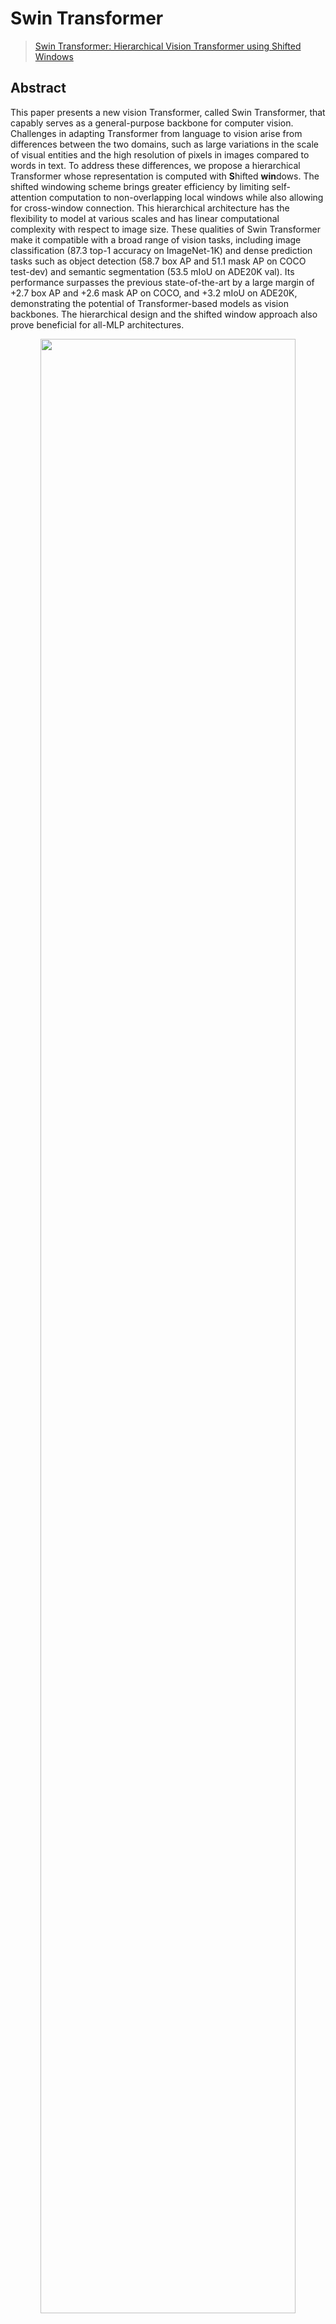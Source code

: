 # Swin Transformer

> [Swin Transformer: Hierarchical Vision Transformer using Shifted Windows](https://arxiv.org/pdf/2103.14030.pdf)
<!-- [ALGORITHM] -->

## Abstract

This paper presents a new vision Transformer, called Swin Transformer, that capably serves as a general-purpose backbone for computer vision. Challenges in adapting Transformer from language to vision arise from differences between the two domains, such as large variations in the scale of visual entities and the high resolution of pixels in images compared to words in text. To address these differences, we propose a hierarchical Transformer whose representation is computed with **S**hifted **win**dows. The shifted windowing scheme brings greater efficiency by limiting self-attention computation to non-overlapping local windows while also allowing for cross-window connection. This hierarchical architecture has the flexibility to model at various scales and has linear computational complexity with respect to image size. These qualities of Swin Transformer make it compatible with a broad range of vision tasks, including image classification (87.3 top-1 accuracy on ImageNet-1K) and dense prediction tasks such as object detection (58.7 box AP and 51.1 mask AP on COCO test-dev) and semantic segmentation (53.5 mIoU on ADE20K val). Its performance surpasses the previous state-of-the-art by a large margin of +2.7 box AP and +2.6 mask AP on COCO, and +3.2 mIoU on ADE20K, demonstrating the potential of Transformer-based models as vision backbones. The hierarchical design and the shifted window approach also prove beneficial for all-MLP architectures.

<div align=center>
<img src="https://user-images.githubusercontent.com/26739999/142576715-14668c6b-5cb8-4de8-ac51-419fae773c90.png" width="90%"/>
</div>

## Results and models

### ImageNet-21k

The pre-trained models on ImageNet-21k are used to fine-tune, and therefore don't have evaluation results.

|   Model   | resolution  | Params(M) |  Flops(G) | Download |
|:---------:|:-----------:|:---------:|:---------:|:--------:|
|  Swin-B   |   224x224   |   86.74   |   15.14   | [model](https://download.openmmlab.com/mmclassification/v0/swin-transformer/convert/swin-base_3rdparty_in21k.pth)|
|  Swin-B   |   384x384   |   86.88   |   44.49   | [model](https://download.openmmlab.com/mmclassification/v0/swin-transformer/convert/swin-base_3rdparty_in21k-384px.pth)|
|  Swin-L   |   224x224   |  195.00   |   34.04   | [model](https://download.openmmlab.com/mmclassification/v0/swin-transformer/convert/swin-large_3rdparty_in21k.pth)|
|  Swin-L   |   384x384   |  195.20   |  100.04   | [model](https://download.openmmlab.com/mmclassification/v0/swin-transformer/convert/swin-base_3rdparty_in21k-384px.pth)|

### ImageNet-1k

|   Model   |   Pretrain   | resolution  | Params(M) |  Flops(G) | Top-1 (%) | Top-5 (%) | Config | Download |
|:---------:|:------------:|:-----------:|:---------:|:---------:|:---------:|:---------:|:------:|:--------:|
|  Swin-T   | From scratch |   224x224   |   28.29   |    4.36   |   81.18   |   95.61   | [config](https://github.com/open-mmlab/mmclassification/blob/master/configs/swin_transformer/swin-tiny_16xb64_in1k.py) | [model](https://download.openmmlab.com/mmclassification/v0/swin-transformer/swin_tiny_224_b16x64_300e_imagenet_20210616_090925-66df6be6.pth)  &#124; [log](https://download.openmmlab.com/mmclassification/v0/swin-transformer/swin_tiny_224_b16x64_300e_imagenet_20210616_090925.log.json)|
|  Swin-S   | From scratch |   224x224   |   49.61   |    8.52   |   83.02   |   96.29   | [config](https://github.com/open-mmlab/mmclassification/blob/master/configs/swin_transformer/swin-small_16xb64_in1k.py) | [model](https://download.openmmlab.com/mmclassification/v0/swin-transformer/swin_small_224_b16x64_300e_imagenet_20210615_110219-7f9d988b.pth)  &#124; [log](https://download.openmmlab.com/mmclassification/v0/swin-transformer/swin_small_224_b16x64_300e_imagenet_20210615_110219.log.json)|
|  Swin-B   | From scratch |   224x224   |   87.77   |   15.14   |   83.36   |   96.44   | [config](https://github.com/open-mmlab/mmclassification/blob/master/configs/swin_transformer/swin_base_224_b16x64_300e_imagenet.py) | [model](https://download.openmmlab.com/mmclassification/v0/swin-transformer/swin_base_224_b16x64_300e_imagenet_20210616_190742-93230b0d.pth)  &#124; [log](https://download.openmmlab.com/mmclassification/v0/swin-transformer/swin_base_224_b16x64_300e_imagenet_20210616_190742.log.json)|
|  Swin-S\* | From scratch |   224x224   |   49.61   |    8.52   |   83.21   |   96.25   | [config](https://github.com/open-mmlab/mmclassification/blob/master/configs/swin_transformer/swin-small_16xb64_in1k.py) | [model](https://download.openmmlab.com/mmclassification/v0/swin-transformer/convert/swin_small_patch4_window7_224-cc7a01c9.pth) |
|  Swin-B\* | From scratch |   224x224   |   87.77   |   15.14   |   83.42   |   96.44   | [config](https://github.com/open-mmlab/mmclassification/blob/master/configs/swin_transformer/swin-base_16xb64_in1k.py) | [model](https://download.openmmlab.com/mmclassification/v0/swin-transformer/convert/swin_base_patch4_window7_224-4670dd19.pth)|
|  Swin-B\* | From scratch |   384x384   |   87.90   |   44.49   |   84.49   |   96.95   | [config](https://github.com/open-mmlab/mmclassification/blob/master/configs/swin_transformer/swin-base_16xb64_in1k-384px.py) | [model](https://download.openmmlab.com/mmclassification/v0/swin-transformer/convert/swin_base_patch4_window12_384-02c598a4.pth)|
|  Swin-B\* | ImageNet-21k |   224x224   |   87.77   |   15.14   |   85.16   |   97.50   | [config](https://github.com/open-mmlab/mmclassification/blob/master/configs/swin_transformer/swin-base_16xb64_in1k.py)| [model](https://download.openmmlab.com/mmclassification/v0/swin-transformer/convert/swin_base_patch4_window7_224_22kto1k-f967f799.pth)|
|  Swin-B\* | ImageNet-21k |   384x384   |   87.90   |   44.49   |   86.44   |   98.05   | [config](https://github.com/open-mmlab/mmclassification/blob/master/configs/swin_transformer/swin-base_16xb64_in1k-384px.py) | [model](https://download.openmmlab.com/mmclassification/v0/swin-transformer/convert/swin_base_patch4_window12_384_22kto1k-d59b0d1d.pth)|
|  Swin-L\* | ImageNet-21k |   224x224   |  196.53   |   34.04   |   86.24   |   97.88   | [config](https://github.com/open-mmlab/mmclassification/blob/master/configs/swin_transformer/swin-large_16xb64_in1k.py) | [model](https://download.openmmlab.com/mmclassification/v0/swin-transformer/convert/swin_large_patch4_window7_224_22kto1k-5f0996db.pth)|
|  Swin-L\* | ImageNet-21k |   384x384   |  196.74   |  100.04   |   87.25   |   98.25   | [config](https://github.com/open-mmlab/mmclassification/blob/master/configs/swin_transformer/swin-large_16xb64_in1k-384px.py) | [model](https://download.openmmlab.com/mmclassification/v0/swin-transformer/convert/swin_large_patch4_window12_384_22kto1k-0a40944b.pth)|

*Models with \* are converted from the [official repo](https://github.com/microsoft/Swin-Transformer#main-results-on-imagenet-with-pretrained-models). The config files of these models are only for validation. We don't ensure these config files' training accuracy and welcome you to contribute your reproduction results.*

### CUB-200-2011

|       Model      |  Pretrain   | resolution  | Params(M) | Flops(G) | Top-1 (%) |  Config | Download |
|:----------------:|:------------:|:---------:|:---------:|:--------:|:---------:|:---------:|:---------:|
|      Swin-L      |  [ImageNet-21k](https://download.openmmlab.com/mmclassification/v0/swin-transformer/convert/swin-base_3rdparty_in21k-384px.pth) |   384x384   |  195.51   |   100.04   |   91.87   |  [config](https://github.com/open-mmlab/mmclassification/blob/master/configs/swin_transformer/swin-large_8xb8_cub.py) | [model](https://download.openmmlab.com/mmclassification/v0/swin-transformer/swin-large_8xb8_cub_384px_20220307-1bbaee6a.pth) &#124; [log](https://download.openmmlab.com/mmclassification/v0/swin-transformer/swin-large_8xb8_cub_384px_20220307-1bbaee6a.log.json) |


## Citation

```
@article{liu2021Swin,
  title={Swin Transformer: Hierarchical Vision Transformer using Shifted Windows},
  author={Liu, Ze and Lin, Yutong and Cao, Yue and Hu, Han and Wei, Yixuan and Zhang, Zheng and Lin, Stephen and Guo, Baining},
  journal={arXiv preprint arXiv:2103.14030},
  year={2021}
}
```
